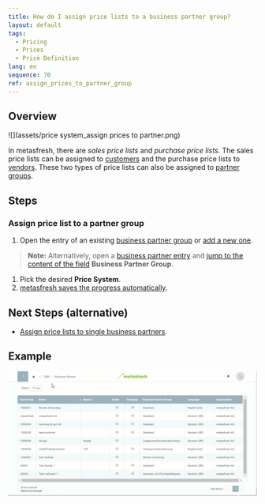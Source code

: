 ```yaml
---
title: How do I assign price lists to a business partner group?
layout: default
tags:
  - Pricing
  - Prices
  - Price Definition
lang: en
sequence: 70
ref: assign_prices_to_partner_group
---
```


## Overview
![](assets/price system_assign prices to partner.png)

In metasfresh, there are *sales price lists* and *purchase price lists*. The sales price lists can be assigned to [customers](Assign_prices_to_partner) and the purchase price lists to [vendors](Assign_prices_to_partner). These two types of price lists can also be assigned to [partner groups](New_Business_Partner_Group).

## Steps

### Assign price list to a partner group
1. Open the entry of an existing [business partner group](Menu) or [add a new one](New_Business_Partner_Group).
 >**Note:** Alternatively, open a [business partner entry](New_Business_Partner) and [jump to the content of the field](Jumpto) **Business Partner Group**.

1. Pick the desired **Price System**.
1. [metasfresh saves the progress automatically](Saveindicator).

## Next Steps (alternative)
- [Assign price lists to single business partners](Assign_prices_to_partner_group).

## Example
![](assets/Assign_Prices_to_Partner_Group.gif)
